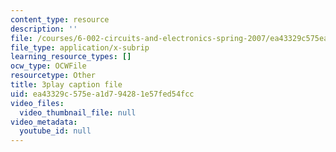 ```yaml
---
content_type: resource
description: ''
file: /courses/6-002-circuits-and-electronics-spring-2007/ea43329c575ea1d794281e57fed54fcc_ke3SL_R92ys.srt
file_type: application/x-subrip
learning_resource_types: []
ocw_type: OCWFile
resourcetype: Other
title: 3play caption file
uid: ea43329c-575e-a1d7-9428-1e57fed54fcc
video_files:
  video_thumbnail_file: null
video_metadata:
  youtube_id: null
---
```

